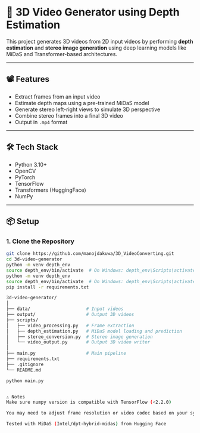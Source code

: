 # 🧠 3D Video Generator using Depth Estimation

This project generates 3D videos from 2D input videos by performing **depth estimation** and **stereo image generation** using deep learning models like MiDaS and Transformer-based architectures.

---

## 📽️ Features

- Extract frames from an input video
- Estimate depth maps using a pre-trained MiDaS model
- Generate stereo left-right views to simulate 3D perspective
- Combine stereo frames into a final 3D video
- Output in `.mp4` format

---

## 🛠️ Tech Stack

- Python 3.10+
- OpenCV
- PyTorch
- TensorFlow
- Transformers (HuggingFace)
- NumPy

---

## 📦 Setup

### 1. Clone the Repository
```bash
git clone https://github.com/manojdakuwa/3D_VideoConverting.git
cd 3d-video-generator
python -m venv depth_env
source depth_env/bin/activate  # On Windows: depth_env\Scripts\activate
python -m venv depth_env
source depth_env/bin/activate  # On Windows: depth_env\Scripts\activate
pip install -r requirements.txt

3d-video-generator/
│
├── data/                     # Input videos
├── output/                   # Output 3D videos
├── scripts/
│   ├── video_processing.py   # Frame extraction
│   ├── depth_estimation.py   # MiDaS model loading and prediction
│   ├── stereo_conversion.py  # Stereo image generation
│   └── video_output.py       # Output 3D video writer
│
├── main.py                   # Main pipeline
├── requirements.txt
├── .gitignore
└── README.md

python main.py


⚠️ Notes
Make sure numpy version is compatible with TensorFlow (<2.2.0)

You may need to adjust frame resolution or video codec based on your system

Tested with MiDaS (Intel/dpt-hybrid-midas) from Hugging Face

